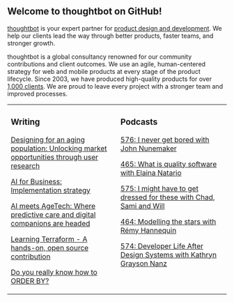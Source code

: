 ## Welcome to thoughtbot on GitHub!

[thoughtbot][1] is your expert partner for [product design and development][2].
We help our clients lead the way through better products, faster teams, and stronger growth.

thoughtbot is a global consultancy renowned for our community contributions and
client outcomes. We use an agile, human-centered strategy for web and mobile
products at every stage of the product lifecycle. Since 2003, we have produced
high-quality products for over [1,000 clients][3]. We are proud to leave every
project with a stronger team and improved processes.

<table><tr><td valign="top" width="50%">

### Writing

<!-- blog starts -->
[Designing for an aging population: Unlocking market opportunities through user research](https://feed.thoughtbot.com/link/24077/17044367/designing-for-the-aging-population-unlocking-market-opportunities-through-user-research)

[AI for Business: Implementation strategy](https://feed.thoughtbot.com/link/24077/17044368/ai-for-business-implementation-strategy)

[AI meets AgeTech: Where predictive care and digital companions are headed](https://feed.thoughtbot.com/link/24077/17043710/ai-meets-agetech-where-predictive-care-and-digital-companions-are-headed)

[Learning Terraform - A hands-on, open source contribution](https://feed.thoughtbot.com/link/24077/17043711/learning-terraform-a-hands-on-open-source-contribution)

[Do you really know how to ORDER BY?](https://feed.thoughtbot.com/link/24077/17042791/do-you-really-know-how-to-order-by)

<!-- blog ends -->
</td><td valign="top" width="50%">

### Podcasts

<!-- podcasts starts -->
[576: I never get bored with John Nunemaker](https://podcast.thoughtbot.com/576)

[465: What is quality software with Elaina Natario](https://bikeshed.thoughtbot.com/465)

[575: I might have to get dressed for these with Chad, Sami and Will](https://podcast.thoughtbot.com/575)

[464: Modelling the stars with Rémy Hannequin](https://bikeshed.thoughtbot.com/464)

[574: Developer Life After Design Systems with Kathryn Grayson Nanz](https://podcast.thoughtbot.com/574)

<!-- podcasts ends -->
</td></tr></table>

[1]: https://thoughtbot.com
[2]: https://thoughtbot.com/services
[3]: https://thoughtbot.com/case-studies
